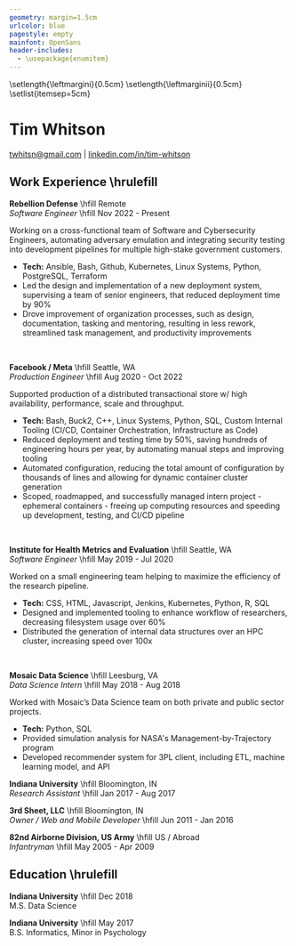 ```yaml
---
geometry: margin=1.5cm
urlcolor: blue
pagestyle: empty
mainfont: OpenSans
header-includes:
  - \usepackage{enumitem}
---
```

\setlength{\leftmargini}{0.5cm}
\setlength{\leftmarginii}{0.5cm}
\setlist{itemsep=5cm} 

# Tim Whitson

[twhitsn@gmail.com](mailto:twhitsn@gmail.com) | [linkedin.com/in/tim-whitson](https://linkedin.com/in/tim-whitson)

## Work Experience \hrulefill

**Rebellion Defense** \hfill Remote  
*Software Engineer* \hfill Nov 2022 - Present

Working on a cross-functional team of Software and Cybersecurity Engineers, automating adversary emulation and integrating security testing into development pipelines for multiple high-stake government customers.


- **Tech:** Ansible, Bash, Github, Kubernetes, Linux Systems, Python, PostgreSQL, Terraform
- Led the design and implementation of a new deployment system, supervising a team of senior engineers, that reduced deployment time by 90%
- Drove improvement of organization processes, such as design, documentation, tasking and mentoring, resulting in less rework, streamlined task management, and productivity improvements
<br>  

**Facebook / Meta** \hfill Seattle, WA   
*Production Engineer* \hfill Aug 2020 - Oct 2022  

Supported production of a distributed transactional store w/ high availability, performance, scale and throughput.

- **Tech:** Bash, Buck2, C++, Linux Systems, Python, SQL, Custom Internal Tooling (CI/CD, Container Orchestration, Infrastructure as Code)
- Reduced deployment and testing time by 50%, saving hundreds of engineering hours per year, by automating manual steps and improving tooling
- Automated configuration, reducing the total amount of configuration by thousands of lines and allowing for dynamic container cluster generation
- Scoped, roadmapped, and successfully managed intern project - ephemeral containers - freeing up computing resources and speeding up development, testing, and CI/CD pipeline
<br>  
 
**Institute for Health Metrics and Evaluation** \hfill Seattle, WA  
*Software Engineer* \hfill May 2019 - Jul 2020  

Worked on a small engineering team helping to maximize the efficiency of the research pipeline.

- **Tech:** CSS, HTML, Javascript, Jenkins, Kubernetes, Python, R, SQL
- Designed and implemented tooling to enhance workflow of researchers, decreasing filesystem usage over 60%
- Distributed the generation of internal data structures over an HPC cluster, increasing speed over 100x
<br>  

**Mosaic Data Science** \hfill Leesburg, VA  
*Data Science Intern* \hfill May 2018 - Aug 2018     

Worked with Mosaic’s Data Science team on both private and public sector projects.

- **Tech:** Python, SQL
- Provided simulation analysis for NASA's Management-by-Trajectory program
- Developed recommender system for 3PL client, including ETL, machine learning model, and API

**Indiana University** \hfill Bloomington, IN  
*Research Assistant* \hfill Jan 2017 - Aug 2017  

**3rd Sheet, LLC** \hfill Bloomington, IN  
*Owner / Web and Mobile Developer* \hfill Jun 2011 - Jan 2016  

**82nd Airborne Division, US Army** \hfill US / Abroad  
*Infantryman* \hfill May 2005 - Apr 2009  

## Education \hrulefill

**Indiana University** \hfill Dec 2018  
M.S. Data Science

**Indiana University** \hfill May 2017  
B.S. Informatics, Minor in Psychology 



